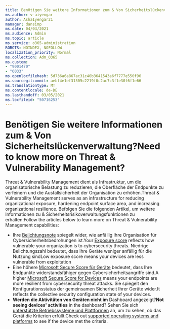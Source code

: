 ```yaml
---
title: Benötigen Sie weitere Informationen zum & Von Sicherheitslückenverwaltung?
ms.author: v-aiyengar
author: AshaIyengar21
manager: dansimp
ms.date: 04/03/2021
ms.audience: Admin
ms.topic: article
ms.service: o365-administration
ROBOTS: NOINDEX, NOFOLLOW
localization_priority: Normal
ms.collection: Adm_O365
ms.custom:
- "9001470"
- "6033"
ms.openlocfilehash: 5d736a6a867ac31c40b3641543a6f7777e550f96
ms.sourcegitcommit: aebf4e1ef31305c2219f0c2ac7c3f1e30f6f1e66
ms.translationtype: MT
ms.contentlocale: de-DE
ms.lasthandoff: 03/05/2021
ms.locfileid: "50716253"
---
```

# <a name="need-to-know-more-on-threat--vulnerability-management"></a><span data-ttu-id="e8b3f-102">Benötigen Sie weitere Informationen zum & Von Sicherheitslückenverwaltung?</span><span class="sxs-lookup"><span data-stu-id="e8b3f-102">Need to know more on Threat & Vulnerability Management?</span></span>

<span data-ttu-id="e8b3f-103">Threat & Vulnerability Management dient als Infrastruktur, um die organisatorische Belastung zu reduzieren, die Oberfläche der Endpunkte zu verfeinern und die Ausfallsicherheit der Organisation zu erhöhen.</span><span class="sxs-lookup"><span data-stu-id="e8b3f-103">Threat & Vulnerability Management serves as an infrastructure for reducing organizational exposure, hardening endpoint surface area, and increasing organizational resilience.</span></span> <span data-ttu-id="e8b3f-104">Befolgen Sie die folgenden Artikel, um weitere Informationen zu & Sicherheitsrisikoverwaltungsfunktionen zu erhalten:</span><span class="sxs-lookup"><span data-stu-id="e8b3f-104">Follow the articles below to learn more on Threat & Vulnerability Management capabilities:</span></span>

- <span data-ttu-id="e8b3f-105">Ihre [Belichtungsnote](https://docs.microsoft.com/windows/security/threat-protection/microsoft-defender-atp/tvm-exposure-score) spiegelt wider, wie anfällig Ihre Organisation für Cybersicherheitsbedrohungen ist.</span><span class="sxs-lookup"><span data-stu-id="e8b3f-105">Your [Exposure score](https://docs.microsoft.com/windows/security/threat-protection/microsoft-defender-atp/tvm-exposure-score) reflects how vulnerable your organization is to cybersecurity threats.</span></span> <span data-ttu-id="e8b3f-106">Niedrige Belichtungszahl bedeutet, dass Ihre Geräte weniger anfällig für die Nutzung sind</span><span class="sxs-lookup"><span data-stu-id="e8b3f-106">Low exposure score means your devices are less vulnerable from exploitation</span></span>
- <span data-ttu-id="e8b3f-107">Eine höhere [Microsoft Secure Score für Geräte](https://docs.microsoft.com/windows/security/threat-protection/microsoft-defender-atp/tvm-microsoft-secure-score-devices) bedeutet, dass Ihre Endpunkte widerstandsfähiger gegen Cybersicherheitsangriffe sind.</span><span class="sxs-lookup"><span data-stu-id="e8b3f-107">A higher [Microsoft Secure Score for Devices](https://docs.microsoft.com/windows/security/threat-protection/microsoft-defender-atp/tvm-microsoft-secure-score-devices) means your endpoints are more resilient from cybersecurity threat attacks.</span></span> <span data-ttu-id="e8b3f-108">Sie spiegelt den Konfigurationsstatus der gemeinsamen Sicherheit Ihrer Geräte wider.</span><span class="sxs-lookup"><span data-stu-id="e8b3f-108">It reflects the collective security configuration state of your devices.</span></span>
- <span data-ttu-id="e8b3f-109">**Werden die Aktivitäten von Geräten nicht im** Dashboard angezeigt?</span><span class="sxs-lookup"><span data-stu-id="e8b3f-109">**Not seeing devices' activities** in the dashboard?</span></span> <span data-ttu-id="e8b3f-110">Sehen Sie sich [unterstützte Betriebssysteme und Plattformen](https://docs.microsoft.com/windows/security/threat-protection/microsoft-defender-atp/tvm-supported-os) an, um zu sehen, ob das Gerät die Kriterien erfüllt.</span><span class="sxs-lookup"><span data-stu-id="e8b3f-110">Check out [supported operating systems and platforms](https://docs.microsoft.com/windows/security/threat-protection/microsoft-defender-atp/tvm-supported-os) to see if the device met the criteria.</span></span>
